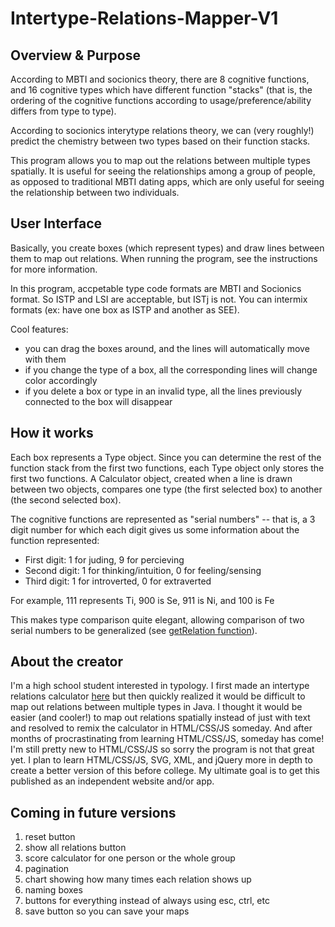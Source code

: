 # Intertype-Relations-Mapper-V1

## Overview & Purpose

According to MBTI and socionics theory, there are 8 cognitive functions, and 16 cognitive types
which have different function "stacks" (that is, the ordering of the cognitive functions according 
to usage/preference/ability differs from type to type). 

According to socionics interytype relations theory, we can (very roughly!) predict the chemistry
between two types based on their function stacks.

This program allows you to map out the relations between multiple types spatially. It is useful for
seeing the relationships among a group of people, as opposed to traditional MBTI dating apps, which 
are only useful for seeing the relationship between two individuals.

## User Interface

Basically, you create boxes (which represent types) and draw lines between them to map out relations. When running the program, see the instructions for more information.

In this program, accpetable type code formats are MBTI and Socionics format. So ISTP and LSI are
acceptable, but ISTj is not. You can intermix formats (ex: have one box as ISTP and another as SEE).

Cool features:
 - you can drag the boxes around, and the lines will automatically move with them
 - if you change the type of a box, all the corresponding lines will change color accordingly
 - if you delete a box or type in an invalid type, all the lines previously connected to the box will disappear

## How it works

Each box represents a Type object. Since you can determine the rest of the function stack from the 
first two functions, each Type object only stores the first two functions. A Calculator object, 
created when a line is drawn between two objects, compares one type (the first selected box) to 
another (the second selected box).

The cognitive functions are represented as "serial numbers" -- that is, a 3 digit number for which 
each digit gives us some information about the function represented:

- First digit: 1 for juding, 9 for percieving
- Second digit: 1 for thinking/intuition, 0 for feeling/sensing
- Third digit: 1 for introverted, 0 for extraverted

For example, 111 represents Ti, 900 is Se, 911 is Ni, and 100 is Fe
  
This makes type comparison quite elegant, allowing comparison of two serial numbers to be
generalized (see [getRelation function](calculator.js)).

## About the creator
I'm a high school student interested in typology. I first made an intertype relations
calculator [here](https://repl.it/@RuthBerkun/Intertype-Relations-Calculator#Calculator.java) but then
quickly realized it would be difficult to map out relations between multiple types in Java. I thought
it would be easier (and cooler!) to map out relations spatially instead of just with text and resolved
to remix the calculator in HTML/CSS/JS someday. And after months of procrastinating from learning 
HTML/CSS/JS, someday has come! I'm still pretty new to HTML/CSS/JS so sorry the program is not that great
yet. I plan to learn HTML/CSS/JS, SVG, XML, and jQuery more in depth to create a better
version of this before college. My ultimate goal is to get this published as an independent website and/or app.

## Coming in future versions
1. reset button
2. show all relations button
3. score calculator for one person or the whole group
4. pagination
5. chart showing how many times each relation shows up 
6. naming boxes
7. buttons for everything instead of always using esc, ctrl, etc
8. save button so you can save your maps

